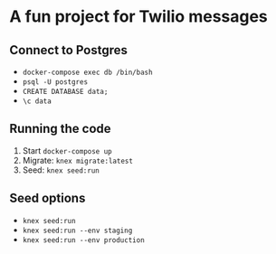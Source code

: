 # A fun project for Twilio messages

## Connect to Postgres

* `docker-compose exec db /bin/bash`
* `psql -U postgres`
* `CREATE DATABASE data;`
* `\c data`

## Running the code

1. Start `docker-compose up`
1. Migrate: `knex migrate:latest`
1. Seed: `knex seed:run`

## Seed options

* `knex seed:run`
* `knex seed:run --env staging`
* `knex seed:run --env production`